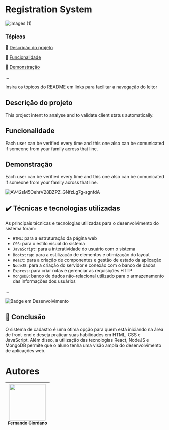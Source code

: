 # Registration System

![images (1)](https://user-images.githubusercontent.com/117307542/224463806-54698634-bf50-4e42-aa95-0cf7090158e7.jpg)

### Tópicos 

:small_blue_diamond: [Descrição do projeto](#descrição-do-projeto)

:small_blue_diamond: [Funcionalidade](#Funcionalidade)

:small_blue_diamond: [Demonstração](#Demonstração)

...

Insira os tópicos do README em links para facilitar a navegação do leitor

## Descrição do projeto 

<p align="justify">
  This project intent to analyse and to validate client status automatically.  
</p>


## Funcionalidade 

<p align="justify">
  Each user can be verified every time and this one also can be comunicated if someone from your family across that line.  
</p>


## Demonstração 

<p align="justify">
  Each user can be verified every time and this one also can be comunicated if someone from your family across that line.  
</p>

![AV42sM5OehrV28BZPZ_GNfzLg7g-sgnfdA](https://user-images.githubusercontent.com/117307542/224465660-5a2deb78-3971-44e8-91dd-3f8a8577a1bc.gif)

## ✔️ Técnicas e tecnologias utilizadas

As principais técnicas e tecnologias utilizadas para o desenvolvimento do sistema foram:

- `HTML`: para a estruturação da página web
- `CSS`: para o estilo visual do sistema
- `JavaScript`: para a interatividade do usuário com o sistema
- `Bootstrap`: para a estilização de elementos e otimização do layout
- `React`: para a criação de componentes e gestão de estado da aplicação
- `NodeJS`: para a criação do servidor e conexão com o banco de dados
- `Express`: para criar rotas e gerenciar as requisições HTTP
- `MongoDB`: banco de dados não-relacional utilizado para o armazenamento das informações dos usuários

...



![Badge em Desenvolvimento](http://img.shields.io/static/v1?label=STATUS&message=EM%20DESENVOLVIMENTO&color=yellow&style=for-the-badge)

## 🎉 Conclusão

O sistema de cadastro é uma ótima opção para quem está iniciando na área de front-end e deseja praticar suas habilidades em HTML, CSS e JavaScript. Além disso, a utilização das tecnologias React, NodeJS e MongoDB permite que o aluno tenha uma visão ampla do desenvolvimento de aplicações web.

# Autores

| [<img src="https://user-images.githubusercontent.com/117307542/224465433-6c4b4da2-72c8-4f48-91c0-fd44331266c8.jpg" width=115><br><sub>Fernando Giordano</sub>](https://github.com/fqgiord) |
| :---: | 
